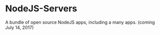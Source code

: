 # NodeJS-Servers
A bundle of open source NodeJS apps, including a many apps. (coming July 14, 2017)
